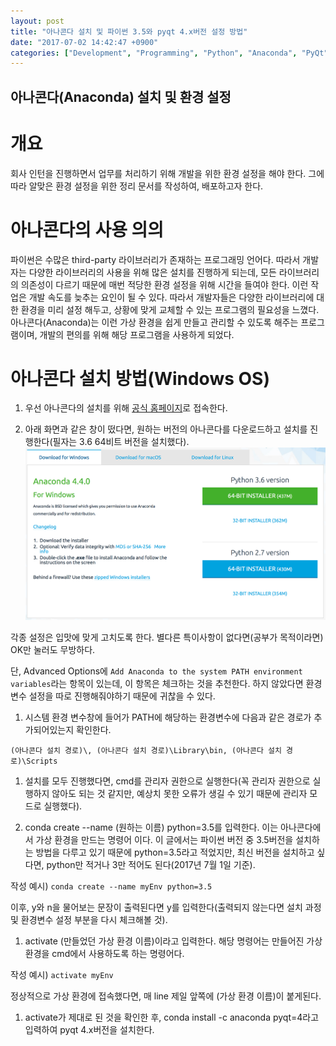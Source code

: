 ```yaml
---
layout: post
title: "아나콘다 설치 및 파이썬 3.5와 pyqt 4.x버전 설정 방법"
date: "2017-07-02 14:42:47 +0900"
categories: ["Development", "Programming", "Python", "Anaconda", "PyQt"]
---
```

## 아나콘다(Anaconda) 설치 및 환경 설정

# 개요
회사 인턴을 진행하면서 업무를 처리하기 위해 개발을 위한 환경 설정을 해야 한다. 그에 따라 알맞은 환경 설정을 위한 정리 문서를 작성하여, 배포하고자 한다.

# 아나콘다의 사용 의의
파이썬은 수많은 third-party 라이브러리가 존재하는 프로그래밍 언어다. 따라서 개발자는 다양한 라이브러리의 사용을 위해 많은 설치를 진행하게 되는데, 모든 라이브러리의 의존성이 다르기 때문에 매번 적당한 환경 설정을 위해 시간을 들여야 한다. 이런 작업은 개발 속도를 늦추는 요인이 될 수 있다. 따라서 개발자들은 다양한 라이브러리에 대한 환경을 미리 설정 해두고, 상황에 맞게 교체할 수 있는 프로그램의 필요성을 느꼈다. 아나콘다(Anaconda)는 이런 가상 환경을 쉽게 만들고 관리할 수 있도록 해주는 프로그램이며, 개발의 편의를 위해 해당 프로그램을 사용하게 되었다.

# 아나콘다 설치 방법(Windows OS)
1. 우선 아나콘다의 설치를 위해 [공식 홈페이지](https://www.continuum.io/downloads)로 접속한다.

1. 아래 화면과 같은 창이 떴다면, 원하는 버전의 아나콘다를 다운로드하고 설치를 진행한다(필자는 3.6 64비트 버전을 설치했다).
![아나콘다](/pictures/anaconda1.png)

각종 설정은 입맛에 맞게 고치도록 한다. 별다른 특이사항이 없다면(공부가 목적이라면) OK만 눌러도 무방하다.

단, Advanced Options에 `Add Anaconda to the system PATH environment variables`라는 항목이 있는데, 이 항목은 체크하는 것을 추천한다.
하지 않았다면 환경변수 설정을 따로 진행해줘야하기 때문에 귀찮을 수 있다.

1. 시스템 환경 변수창에 들어가 PATH에 해당하는 환경변수에 다음과 같은 경로가 추가되어있는지 확인한다.

`(아나콘다 설치 경로)\, (아나콘다 설치 경로)\Library\bin, (아나콘다 설치 경로)\Scripts`

1. 설치를 모두 진행했다면, cmd를 관리자 권한으로 실행한다(꼭 관리자 권한으로 실행하지 않아도 되는 것 같지만, 예상치 못한 오류가 생길 수 있기 때문에 관리자 모드로 실행했다).

1. conda create --name (원하는 이름) python=3.5를 입력한다. 이는 아나콘다에서 가상 환경을 만드는 명령어 이다. 이 글에서는 파이썬 버전 중 3.5버전을 설치하는 방법을 다루고 있기 때문에 python=3.5라고 적었지만, 최신 버전을 설치하고 싶다면, python만 적거나 3만 적어도 된다(2017년 7월 1일 기준).

작성 예시) `conda create --name myEnv python=3.5`


이후, y와 n을 물어보는 문장이 출력된다면 y를 입력한다(출력되지 않는다면 설치 과정 및 환경변수 설정 부분을 다시 체크해볼 것).

1. activate (만들었던 가상 환경 이름)이라고 입력한다. 해당 명령어는 만들어진 가상 환경을 cmd에서 사용하도록 하는 명령어다.

작성 예시) `activate myEnv`

정상적으로 가상 환경에 접속했다면, 매 line 제일 앞쪽에 (가상 환경 이름)이 붙게된다.

1. activate가 제대로 된 것을 확인한 후, conda install -c anaconda pyqt=4라고 입력하여 pyqt 4.x버전을 설치한다.
